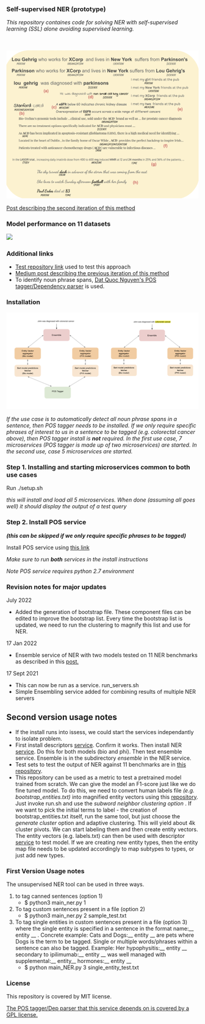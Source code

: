 ### Self-supervised NER (prototype)
_This repository containes code for solving NER  with self-supervised learning (SSL) alone avoiding supervised learning._
<br/>
<br/>
<br/>

 <img src="NER.png" width="600">



[Post describing the second iteration of this method](https://ajitrajasekharan.github.io/2021/01/02/my-first-post.html)

### Model performance on 11 datasets

<image src="performance.png" width="600">

### Additional links

- [Test repository link](https://github.com/ajitrajasekharan/ner_test.git) used to test this approach
- [Medium post describing the previous iteration of this method](https://towardsdatascience.com/unsupervised-ner-using-bert-2d7af5f90b8a)
- To identify noun phrase spans, [Dat Quoc Nguyen's POS tagger/Dependency parser](https://github.com/datquocnguyen/jPTDP) is used.

### Installation 
 
 <img src="ensemble.png" width="600">

 _If the use case is to automatically detect all noun phrase spans in a sentence, then POS tagger needs to be installed. If we only require specific phrases of interest to us in a sentence to be tagged (e.g. colorectal cancer above), then POS tagger install is **not** required. In the first use case, 7 microservices (POS tagger is made up of two microservices)  are started. In the second use, case 5 microservices are started._ 
 
### Step 1. Installing and starting microservices common to both use cases
 
 Run 
 ./setup.sh
 
 _this will install and load all 5 microservices. When done (assuming all goes well) it should display the output of a test query_

 ### Step 2. Install POS service 
 _**(this can be skipped if we only require specific phrases to be tagged)**_
 
 Install POS service using  [this link](https://github.com/ajitrajasekharan/JPTDP_wrapper.git)

*Make sure to run **both** services in the install instructions*

_Note POS service requires python 2.7 environment_
  
    
 ### Revision notes for major updates
 
 July 2022
 - Added the generation of bootstrap file. These component files can be edited to improve the bootstrap list. Every time the bootstrap list is updated, we need to run the clustering to magnify this list and use for NER. 
 
 17 Jan 2022
 - Ensemble service of NER with two models tested on 11  NER benchmarks as described in this [post.](https://ajitrajasekharan.github.io/2021/01/02/my-first-post.html)
 
 
 17 Sept 2021
 
 - This can now be run as a service. run_servers.sh
 - Simple Ensembling service added for combining results of multiple NER servers
 

## Second version usage notes
 - If the install runs into issess, we could start the services independantly to isolate problem.  
 - First install descriptors [service](https://github.com/ajitrajasekharan/bert_descriptors.git). Confirm it works. Then install NER [service](https://github.com/ajitrajasekharan/unsupervised_NER.git). Do this for both models (bio and phi). Then test ensemble service. Ensemble is in the subdirectory _ensemble_ in the NER service. 
 - Test sets to test the output of NER against 11 benchmarks are in [this repository](https://github.com/ajitrajasekharan/ner_test.git). 
 - This repository can be used as a metric to test a pretrained model trained from scratch. We can give the model an F1-score just like we do fine tuned model. To do this, we need to convert human labels file _(e.g. bootstrap_entities.txt)_ into magnified entity vectors using this [repository](https://github.com/ajitrajasekharan/bert_vector_clustering.git). Just invoke run.sh and use the _subword neighbor clustering option_ . If we want to pick the initial terms to label - the creation of bootstrap_entities.txt itself, run the same tool, but just choose the _generate cluster_ option and adaptive clustering. This will yield about 4k cluster pivots. We can start labeling them and then create entity vectors.  The entity vectors (e.g. labels.txt) can then be used with descriptor [service](https://github.com/ajitrajasekharan/bert_descriptors.git) to test model.  If we are creating new entity types, then the entity map file needs to be updated accordingly to map subtypes to types, or just add new types.
 
 
 
###  First Version Usage notes 

The unsupervised NER tool  can be used in three ways. 

1) to tag canned sentences (option 1)
     - $ python3 main_ner.py 1 
2) To tag custom sentences present in a file (option 2)
    - $ python3 main_ner.py 2 sample_test.txt
3) To tag single entities in custom sentences present in a file (option 3) where the single entity is specified in a sentence in the format name:__ entity __ . Concrete example: Cats and Dogs:__ entity __ are pets where Dogs is the term to be tagged. Single or multiple words/phrases within a sentence can also be tagged. Example: Her hypophysitis:__ entity __ secondary to ipilimumab:__ entity __ was well managed with supplemental:__ entity__ hormones:__ entity __
    - $ python main_NER.py 3 single_entity_test.txt
    
    
 
  

### License

This repository is covered by MIT license. 

[The POS tagger/Dep parser that this service depends on is covered by a GPL license.](https://github.com/datquocnguyen/jPTDP/blob/master/License.txt)
